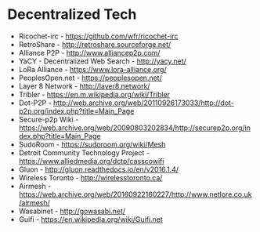 # Decentralized Tech

* Ricochet-irc - https://github.com/wfr/ricochet-irc
* RetroShare - http://retroshare.sourceforge.net/
* Alliance P2P - http://www.alliancep2p.com/
* YaCY - Decentralized Web Search - http://yacy.net/
* LoRa Alliance - https://www.lora-alliance.org/
* PeoplesOpen.net - https://peoplesopen.net/
* Layer 8 Network - http://layer8.network/
* Tribler - https://en.m.wikipedia.org/wiki/Tribler
* Dot-P2P - http://web.archive.org/web/20110926173033/http://dot-p2p.org/index.php?title=Main_Page
* Secure-p2p Wiki - https://web.archive.org/web/20090803202834/http://securep2p.org/index.php?title=Main_Page
* SudoRoom - https://sudoroom.org/wiki/Mesh
* Detroit Community Technology Project - https://www.alliedmedia.org/dctp/casscowifi
* Gluon - http://gluon.readthedocs.io/en/v2016.1.4/
* Wireless Toronto - http://wirelesstoronto.ca/
* Airmesh - https://web.archive.org/web/20160922160227/http://www.netlore.co.uk/airmesh/
* Wasabinet - http://gowasabi.net/
* Guifi - https://en.wikipedia.org/wiki/Guifi.net